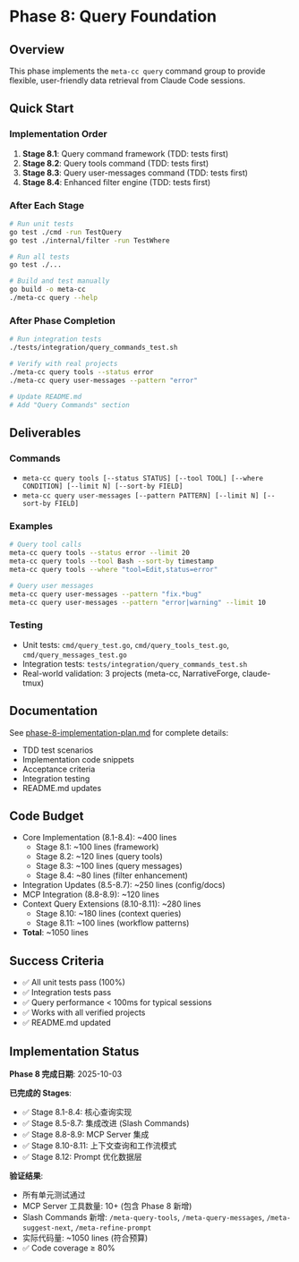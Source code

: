 # Phase 8: Query Foundation

## Overview

This phase implements the `meta-cc query` command group to provide flexible, user-friendly data retrieval from Claude Code sessions.

## Quick Start

### Implementation Order

1. **Stage 8.1**: Query command framework (TDD: tests first)
2. **Stage 8.2**: Query tools command (TDD: tests first)
3. **Stage 8.3**: Query user-messages command (TDD: tests first)
4. **Stage 8.4**: Enhanced filter engine (TDD: tests first)

### After Each Stage

```bash
# Run unit tests
go test ./cmd -run TestQuery
go test ./internal/filter -run TestWhere

# Run all tests
go test ./...

# Build and test manually
go build -o meta-cc
./meta-cc query --help
```

### After Phase Completion

```bash
# Run integration tests
./tests/integration/query_commands_test.sh

# Verify with real projects
./meta-cc query tools --status error
./meta-cc query user-messages --pattern "error"

# Update README.md
# Add "Query Commands" section
```

## Deliverables

### Commands

- `meta-cc query tools [--status STATUS] [--tool TOOL] [--where CONDITION] [--limit N] [--sort-by FIELD]`
- `meta-cc query user-messages [--pattern PATTERN] [--limit N] [--sort-by FIELD]`

### Examples

```bash
# Query tool calls
meta-cc query tools --status error --limit 20
meta-cc query tools --tool Bash --sort-by timestamp
meta-cc query tools --where "tool=Edit,status=error"

# Query user messages
meta-cc query user-messages --pattern "fix.*bug"
meta-cc query user-messages --pattern "error|warning" --limit 10
```

### Testing

- Unit tests: `cmd/query_test.go`, `cmd/query_tools_test.go`, `cmd/query_messages_test.go`
- Integration tests: `tests/integration/query_commands_test.sh`
- Real-world validation: 3 projects (meta-cc, NarrativeForge, claude-tmux)

## Documentation

See [phase-8-implementation-plan.md](./phase-8-implementation-plan.md) for complete details:
- TDD test scenarios
- Implementation code snippets
- Acceptance criteria
- Integration testing
- README.md updates

## Code Budget

- Core Implementation (8.1-8.4): ~400 lines
  - Stage 8.1: ~100 lines (framework)
  - Stage 8.2: ~120 lines (query tools)
  - Stage 8.3: ~100 lines (query messages)
  - Stage 8.4: ~80 lines (filter enhancement)
- Integration Updates (8.5-8.7): ~250 lines (config/docs)
- MCP Integration (8.8-8.9): ~120 lines
- Context Query Extensions (8.10-8.11): ~280 lines
  - Stage 8.10: ~180 lines (context queries)
  - Stage 8.11: ~100 lines (workflow patterns)
- **Total**: ~1050 lines

## Success Criteria

- ✅ All unit tests pass (100%)
- ✅ Integration tests pass
- ✅ Query performance < 100ms for typical sessions
- ✅ Works with all verified projects
- ✅ README.md updated

## Implementation Status

**Phase 8 完成日期**: 2025-10-03

**已完成的 Stages**:
- ✅ Stage 8.1-8.4: 核心查询实现
- ✅ Stage 8.5-8.7: 集成改进 (Slash Commands)
- ✅ Stage 8.8-8.9: MCP Server 集成
- ✅ Stage 8.10-8.11: 上下文查询和工作流模式
- ✅ Stage 8.12: Prompt 优化数据层

**验证结果**:
- 所有单元测试通过
- MCP Server 工具数量: 10+ (包含 Phase 8 新增)
- Slash Commands 新增: `/meta-query-tools`, `/meta-query-messages`, `/meta-suggest-next`, `/meta-refine-prompt`
- 实际代码量: ~1050 lines (符合预算)
- ✅ Code coverage ≥ 80%
